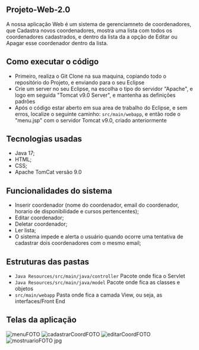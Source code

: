 ## Projeto-Web-2.0
A nossa aplicação Web é um sistema de gerenciamneto de coordenadores, que Cadastra novos coordenadores, mostra uma lista com todos os coordenadores cadastrados, e dentro da lista da a opção de Editar ou Apagar esse coordenador dentro da lista.

## Como executar o código
- Primeiro, realiza o Git Clone na sua maquina, copiando todo o repositório do Projeto, e enviando para o seu Eclipse
- Crie um server no seu Eclipse, na escolha o tipo do servidor "Apache", e logo em seguida "Tomcat v9.0 Server", e mantenha as definições padrões
- Após o código estar aberto em sua area de trabalho do Eclipse, e sem erros, localize o seguinte caminho: `src/main/webapp`, e então rode o "menu.jsp" com o servidor Tomcat v9.0, criado anteriormente

## Tecnologias usadas
- Java 17;
- HTML;
- CSS;
- Apache TomCat versão 9.0


## Funcionalidades do sistema
- Inserir coordenador (nome do coordenador, email do coordenador, horario de disponibilidade e cursos pertencentes);
- Editar coordenador;
- Deletar coordenador;
- Ler lista;
- O sistema impede e alerta o usuário quando ocorre uma tentativa de cadastrar dois coordenadores com o mesmo email;


## Estruturas das pastas
- `Java Resources/src/main/java/controller` Pacote onde fica o Servlet
- `Java Resources/src/main/java/model` Pacote onde fica as classes e objetos
- `src/main/webapp` Pasta onde fica a camada View, ou seja, as interfaces/Front End 


## Telas da aplicação

![menuFOTO](https://user-images.githubusercontent.com/87386717/233247427-e31c785c-2628-4315-b09a-5a22f0e99c70.jpg)
![cadastrarCoordFOTO](https://user-images.githubusercontent.com/87386717/233247437-86b8b774-074d-4226-98b7-bd6ea2c64dd0.jpg)
![editarCoordFOTO](https://user-images.githubusercontent.com/87386717/233247469-a6a8f069-230b-42c0-927a-a7f13bab300e.jpg)
![mostruarioFOTO jpg](https://user-images.githubusercontent.com/87386717/233511556-c2d210b2-f88b-4a87-b259-84cf42b2cc42.png)

